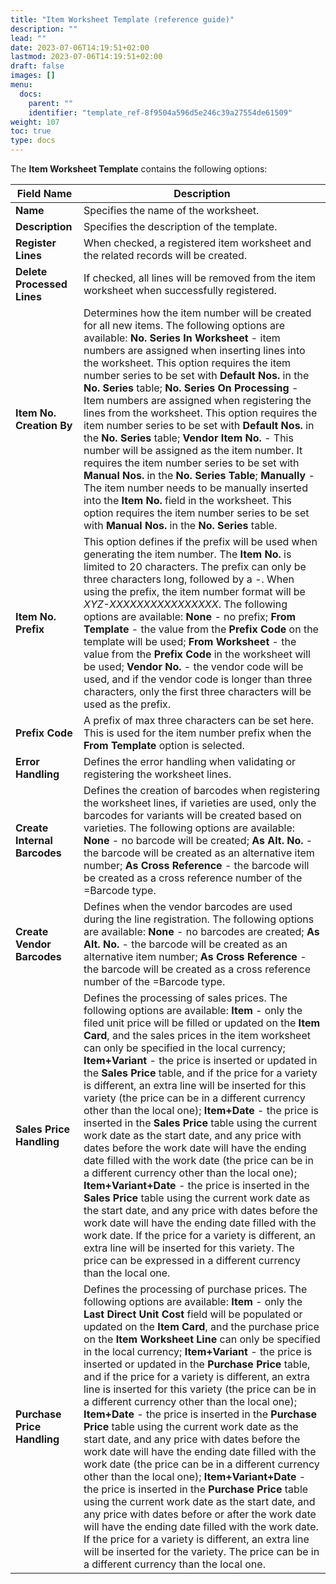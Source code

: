 ```yaml
---
title: "Item Worksheet Template (reference guide)"
description: ""
lead: ""
date: 2023-07-06T14:19:51+02:00
lastmod: 2023-07-06T14:19:51+02:00
draft: false
images: []
menu:
  docs:
    parent: ""
    identifier: "template_ref-8f9504a596d5e246c39a27554de61509"
weight: 107
toc: true
type: docs
---
```


The **Item Worksheet Template** contains the following options: 

| Field Name      | Description |
| ----------- | ----------- |
| **Name**  | Specifies the name of the worksheet. |
| **Description** | Specifies the description of the template. | 
| **Register Lines** | When checked, a registered item worksheet and the related records will be created. | 
| **Delete Processed Lines** | If checked, all lines will be removed from the item worksheet when successfully registered. | 
| **Item No. Creation By** | Determines how the item number will be created for all new items. The following options are available: **No. Series In Worksheet** - item numbers are assigned when inserting lines into the worksheet. This option requires the item number series to be set with **Default Nos.** in the **No. Series** table; **No. Series On Processing** - Item numbers are assigned when registering the lines from the worksheet. This option requires the item number series to be set with **Default Nos.** in the **No. Series** table; **Vendor Item No.** - This number will be assigned as the item number. It requires the item number series to be set with **Manual Nos.** in the **No. Series Table**; **Manually** - The item number needs to be manually inserted into the **Item No.** field in the worksheet. This option requires the item number series to be set with **Manual Nos.** in the **No. Series** table. |
| **Item No. Prefix** | This option defines if the prefix will be used when generating the item number. The **Item No.** is limited to 20 characters. The prefix can only be three characters long, followed by a *-*. When using the prefix, the item number format will be *XYZ-XXXXXXXXXXXXXXXX*. The following options are available: **None** - no prefix; **From Template** - the value from the **Prefix Code** on the template will be used; **From Worksheet** - the value from the **Prefix Code** in the worksheet will be used; **Vendor No.** - the vendor code will be used, and if the vendor code is longer than three characters, only the first three characters will be used as the prefix. | 
| **Prefix Code** | A prefix of max three characters can be set here. This is used for the item number prefix when the **From Template** option is selected. | 
| **Error Handling** | Defines the error handling when validating or registering the worksheet lines. |
| **Create Internal Barcodes** | Defines the creation of barcodes when registering the worksheet lines, if varieties are used, only the barcodes for variants will be created based on varieties. The following options are available: **None** - no barcode will be created; **As Alt. No.** - the barcode will be created as an alternative item number; **As Cross Reference** - the barcode will be created as a cross reference number of the =Barcode type. | 
| **Create Vendor Barcodes** | Defines when the vendor barcodes are used during the line registration. The following options are available: **None** - no barcodes are created; **As Alt. No.** - the barcode will be created as an alternative item number; **As Cross Reference** - the barcode will be created as a cross reference number of the =Barcode type. |
| **Sales Price Handling** | Defines the processing of sales prices. The following options are available: **Item** - only the filed unit price will be filled or updated on the **Item Card**, and the sales prices in the item worksheet can only be specified in the local currency; **Item+Variant** - the price is inserted or updated in the **Sales Price** table, and if the price for a variety is different, an extra line will be inserted for this variety (the price can be in a different currency other than the local one); **Item+Date** - the price is inserted in the **Sales Price** table using the current work date as the start date, and any price with dates before the work date will have the ending date filled with the work date (the price can be in a different currency other than the local one); **Item+Variant+Date** - the price is inserted in the **Sales Price** table using the current work date as the start date, and any price with dates before the work date will have the ending date filled with the work date. If the price for a variety is different, an extra line will be inserted for this variety. The price can be expressed in a different currency than the local one. |
| **Purchase Price Handling** | Defines the processing of purchase prices. The following options are available: **Item** - only the **Last Direct Unit Cost** field will be populated or updated on the **Item Card**, and the purchase price on the **Item Worksheet Line** can only be specified in the local currency; **Item+Variant** - the price is inserted or updated in the **Purchase Price** table, and if the price for a variety is different, an extra line is inserted for this variety (the price can be in a different currency other than the local one); **Item+Date** - the price is inserted in the **Purchase Price** table using the current work date as the start date, and any price with dates before the work date will have the ending date filled with the work date (the price can be in a different currency other than the local one); **Item+Variant+Date** - the price is inserted in the **Purchase Price** table using the current work date as the start date, and any price with dates before or after the work date will have the ending date filled with the work date. If the price for a variety is different, an extra line will be inserted for the variety. The price can be in a different currency than the local one. |
